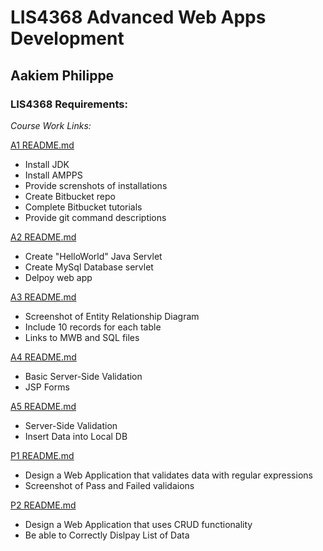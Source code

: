 # LIS4368 Advanced Web Apps Development

## Aakiem Philippe

### LIS4368 Requirements:

*Course Work Links:*

[A1 README.md](a1/README.md "My A1 README.md file")

- Install JDK
- Install AMPPS
- Provide screnshots of installations
- Create Bitbucket repo
- Complete Bitbucket tutorials
- Provide git command descriptions

[A2 README.md](a2/README.md "My A2 README.md file")

-   Create "HelloWorld" Java Servlet
-   Create MySql Database servlet
-   Delpoy web app

[A3 README.md](a3/README.md "My A3 README.md file")
 
- Screenshot of Entity Relationship Diagram
- Include 10 records for each table
- Links to MWB and SQL files

[A4 README.md](a4/README.md "My A4 README.md file")

- Basic Server-Side Validation
- JSP Forms

[A5 README.md](a5/README.md "My A5 README.md file")

- Server-Side Validation
- Insert Data into Local DB


[P1 README.md](p1/README.md "My P1 README.md file")

- Design a Web Application that validates data with regular expressions
- Screenshot of Pass and Failed validaions

[P2 README.md](p2/README.md "My P2 README.md file")

- Design a Web Application that uses CRUD functionality
- Be able to Correctly Dislpay List of Data